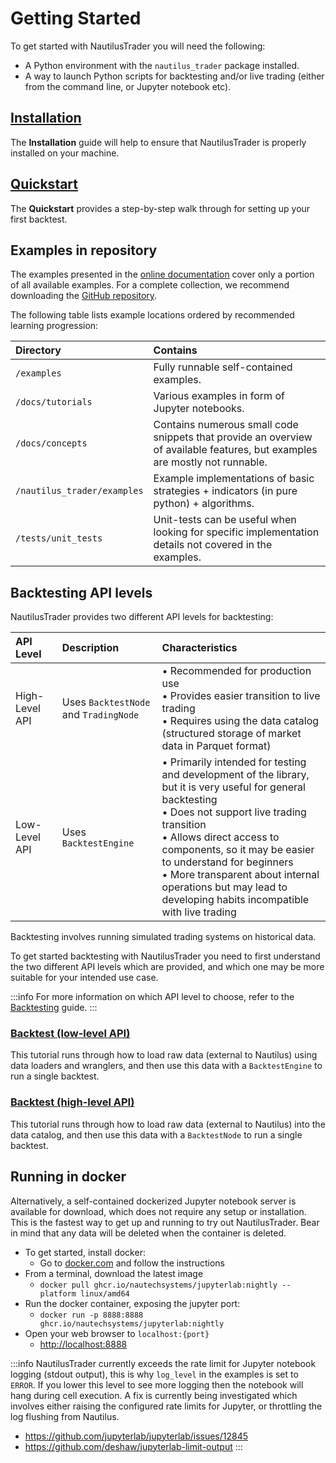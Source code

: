 # Getting Started

To get started with NautilusTrader you will need the following:
- A Python environment with the `nautilus_trader` package installed.
- A way to launch Python scripts for backtesting and/or live trading (either from the command line, or Jupyter notebook etc).

## [Installation](installation.md)

The **Installation** guide will help to ensure that NautilusTrader is properly installed on your machine.

## [Quickstart](quickstart.md)

The **Quickstart** provides a step-by-step walk through for setting up your first backtest.

## Examples in repository

The examples presented in the [online documentation](https://nautilustrader.io/docs/latest/) cover only a portion of all
available examples. For a complete collection, we recommend downloading the [GitHub repository](https://github.com/nautechsystems/nautilus_trader).

The following table lists example locations ordered by recommended learning progression:

| Directory                   | Contains                                                                                                                    |
|:----------------------------|:----------------------------------------------------------------------------------------------------------------------------|
| `/examples`                 | Fully runnable self-contained examples.                                                                                     |
| `/docs/tutorials`           | Various examples in form of Jupyter notebooks.                                                                              |
| `/docs/concepts`            | Contains numerous small code snippets that provide an overview of available features, but examples are mostly not runnable. |
| `/nautilus_trader/examples` | Example implementations of basic strategies + indicators (in pure python) + algorithms.                                     |
| `/tests/unit_tests`         | Unit-tests can be useful when looking for specific implementation details not covered in the examples.                      |

## Backtesting API levels

NautilusTrader provides two different API levels for backtesting:

| API Level      | Description                           | Characteristics                                                                                                                                                                                                                                                                                                                                                        |
|:---------------|:--------------------------------------|:-----------------------------------------------------------------------------------------------------------------------------------------------------------------------------------------------------------------------------------------------------------------------------------------------------------------------------------------------------------------------|
| High-Level API | Uses `BacktestNode` and `TradingNode` | • Recommended for production use<br>• Provides easier transition to live trading<br>• Requires using the data catalog (structured storage of market data in Parquet format)                                                                                                                                                                                            |
| Low-Level API  | Uses `BacktestEngine`                 | • Primarily intended for testing and development of the library, but it is very useful for general backtesting<br>• Does not support live trading transition<br>• Allows direct access to components, so it may be easier to understand for beginners<br>• More transparent about internal operations but may lead to developing habits incompatible with live trading |

Backtesting involves running simulated trading systems on historical data.

To get started backtesting with NautilusTrader you need to first understand the two different API
levels which are provided, and which one may be more suitable for your intended use case.

:::info
For more information on which API level to choose, refer to the [Backtesting](../concepts/backtesting.md) guide.
:::

### [Backtest (low-level API)](backtest_low_level.md)

This tutorial runs through how to load raw data (external to Nautilus) using data loaders and wranglers,
and then use this data with a `BacktestEngine` to run a single backtest.

### [Backtest (high-level API)](backtest_high_level.md)

This tutorial runs through how to load raw data (external to Nautilus) into the data catalog,
and then use this data with a `BacktestNode` to run a single backtest.

## Running in docker

Alternatively, a self-contained dockerized Jupyter notebook server is available for download, which does not require any setup or
installation. This is the fastest way to get up and running to try out NautilusTrader. Bear in mind that any data will be
deleted when the container is deleted.

- To get started, install docker:
  - Go to [docker.com](https://docs.docker.com/get-docker/) and follow the instructions
- From a terminal, download the latest image
  - `docker pull ghcr.io/nautechsystems/jupyterlab:nightly --platform linux/amd64`
- Run the docker container, exposing the jupyter port:
  - `docker run -p 8888:8888 ghcr.io/nautechsystems/jupyterlab:nightly`
- Open your web browser to `localhost:{port}`
  - <http://localhost:8888>

:::info
NautilusTrader currently exceeds the rate limit for Jupyter notebook logging (stdout output),
this is why `log_level` in the examples is set to `ERROR`. If you lower this level to see
more logging then the notebook will hang during cell execution. A fix is currently
being investigated which involves either raising the configured rate limits for
Jupyter, or throttling the log flushing from Nautilus.

- <https://github.com/jupyterlab/jupyterlab/issues/12845>
- <https://github.com/deshaw/jupyterlab-limit-output>
:::

